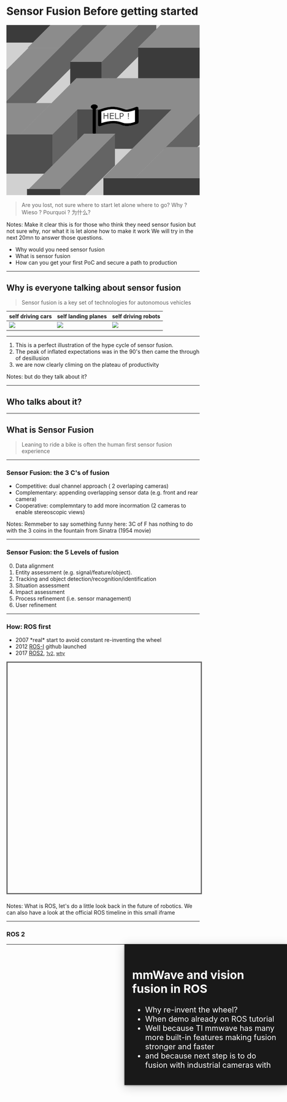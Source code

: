 # Sensor Fusion Before getting started

![](../static/img/maze_with_help_grey.png)

> Are you lost, not sure where to start let alone where to go?
Why ? Wieso ? Pourquoi ? 为什么?


Notes: Make it clear this is for those who think they need sensor fusion but not sure why, nor what it is let alone how to make it work
We will try in the next 20mn to answer those questions.
* Why would you need sensor fusion
* What is sensor fusion
* How can you get your first PoC and secure a path to production

---

## Why is everyone talking about sensor fusion

> Sensor fusion is a key set of technologies for autonomous vehicles

| self driving cars | self landing planes |  self driving robots |
|-------------------|---------------------|----------------------|
| ![][driverless]        | ![][Airbus]         |   ![][wheeled]       |

[driverless]: https://thumbs.gfycat.com/HairyMeatyCranefly-max-1mb.gif
[Airbus]:https://omyplane.com/wp-content/uploads/2020/07/sszaih1uyh4maxresdefault-1280x400.jpg
[wheeled]:https://media1.giphy.com/media/MsghJNDA0Od2w/source.gif

----

<!-- .slide: data-background-iframe="https://books.google.com/ngrams/graph?content=sensor+fusion&year_start=1980&year_end=2019&corpus=26&smoothing=3" data-background-interactive-->

1. This is a perfect illustration of the hype cycle of sensor fusion.
2. The peak of inflated expectations was in the 90's then came the through of desillusion
3. we are now clearly climing on the plateau of productivity

Notes: but do they talk about it?

----

## Who talks about it?



---

## What is Sensor Fusion 

> Leaning to ride a bike is often the human first sensor fusion experience 

----

### Sensor Fusion: the 3 C's of fusion

* Competitive: dual channel approach ( 2 overlaping cameras) <!-- .element: class="fragment" data-fragment-index="1" -->
* Complementary: appending overlapping sensor data (e.g. front and rear camera) <!-- .element: class="fragment" data-fragment-index="2" -->
* Cooperative: complemntary to add more incormation (2 cameras to enable stereoscopic views) <!-- .element: class="fragment" data-fragment-index="3" -->

Notes: Remmeber to say something funny here: 3C of F has nothing to do with the 3 coins in the fountain from Sinatra (1954 movie)

----

### Sensor Fusion: the 5 Levels of fusion

0. Data alignment <!-- .element: class="fragment" data-fragment-index="1" -->
1. Entity assessment (e.g. signal/feature/object). <!-- .element: class="fragment" data-fragment-index="2" -->
2. Tracking and object detection/recognition/identification <!-- .element: class="fragment" data-fragment-index="3" -->
3. Situation assessment <!-- .element: class="fragment" data-fragment-index="4" -->
4. Impact assessment <!-- .element: class="fragment" data-fragment-index="5" -->
5. Process refinement (i.e. sensor management) <!-- .element: class="fragment" data-fragment-index="6" -->
6. User refinement <!-- .element: class="fragment" data-fragment-index="7" -->

---

### How: ROS first

<ul>
   <span class="fragment"><li> 2007 *real* start to avoid constant re-inventing the wheel </li></span>
   <span class="fragment"><li> 2012 <a href="https://rosindustrial.org/briefhistory">ROS-I</a> github launched </li></span>
   <span class="fragment"><li> 2017 <a href="https://index.ros.org/doc/ros2/Releases/">ROS2<a/>, 
      <span class="fragment"><small><a href="https://www.generationrobots.com/blog/en/ros-vs-ros2/">1v2,</a></small></span>
       <span class="fragment"> <small><a href="https://design.ros2.org/articles/why_ros2.html">why</a></small></small> </li>
</ul>
<iframe data-src="https://www.theconstructsim.com/timeline-robot-operating-system-ros/" width="800" height="600" frameborder="0" marginwidth="0" marginheight="0" scrolling="yes" style="border:3px solid #666; margin-bottom:5px; max-width: 100%;" allowfullscreen> </iframe>

Notes: What is ROS, let's do a little look back in the future of robotics. We can also have a look at the official ROS timeline in this small iframe

----

### ROS 2

<!-- .slide: data-background-iframe="https://wiki.ros.org/ainstein_radar/Tutorials/Radar%20and%20camera%20sensor%20fusion" data-background-interactive-->

<div style="position: absolute; width: 40%; right: 0; box-shadow: 0 1px 4px rgba(0,0,0,0.5), 0 5px 25px rgba(0,0,0,0.2); background-color: rgba(0, 0, 0, 0.9); color: #fff; padding: 20px; font-size: 20px; text-align: left;">
    <h2>mmWave and vision fusion in ROS </h2>
  <ul> 
    <li> Why re-invent the wheel? </li></span>
    <span class="fragment"><li> When demo already on ROS tutorial </li></span>
    <span class="fragment"><li> Well because TI mmwave has many more built-in features making fusion stronger and faster </li></span>
    <span class="fragment"><li> and because next step is to do fusion with industrial cameras with  </li></span>
  </ul>
</div>

---
